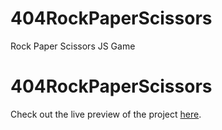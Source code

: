 # 404RockPaperScissors
Rock Paper Scissors JS Game



# 404RockPaperScissors
Check out the live preview of the project [here](https://404NotAFriend.github.io/404RockPaperScissors/).
